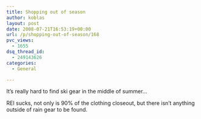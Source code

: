 ```yaml
---
title: Shopping out of season
author: koblas
layout: post
date: 2008-07-21T16:53:19+00:00
url: /p/shopping-out-of-season/168
pvc_views:
  - 1655
dsq_thread_id:
  - 249143626
categories:
  - General

---
```

It&#8217;s really hard to find ski gear in the middle of summer&#8230;

REI sucks, not only is 90% of the clothing closeout, but there isn&#8217;t anything outside of rain gear to be found.